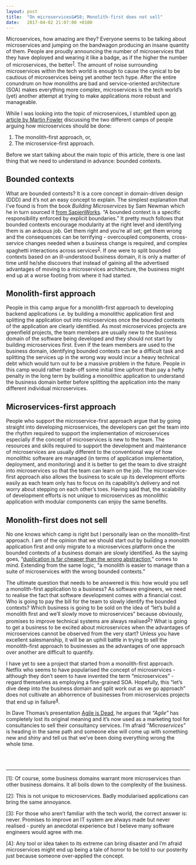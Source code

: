 ```yaml
---
layout:	post
title:	"On microservices&#58; Monolith-first does not sell"
date:	2017-04-02 21:07:00 +0100
---
```


Microservices, how amazing are they? Everyone seems to be talking about microservices and jumping on the bandwagon producing an insane quantity of them. People are proudly announcing the number of microservices that they have deployed and wearing it like a badge, as if the higher the number of microservices, the better<sup>[1](#footnote-1)</sup>. The amount of noise surrounding microservices within the tech world is enough to cause the cynical to be cautious of microservices being yet another tech hype. After the entire conundrum on how monoliths are bad and service-oriented architecture (SOA) makes everything more complex, microservices is the tech world’s (yet) another attempt at trying to make applications more robust and manageable.

While I was looking into the topic of microservices, I stumbled upon [an article by Martin Fowler](https://martinfowler.com/bliki/MonolithFirst.html) discussing the two different camps of people arguing how microservices should be done:
1. The monolith-first approach, or,
2. The microservice-first approach.

Before we start talking about the main topic of this article, there is one last thing that we need to understand in advance: bounded contexts.

Bounded contexts
----------------
What are bounded contexts? It is a core concept in domain-driven design (DDD) and it’s not an easy concept to explain. The simplest explanation that I’ve found is from the book *Building Microservices* by Sam Newman which he in turn sourced it [from SapienWorks](http://blog.sapiensworks.com/post/2012/04/17/DDD-The-Bounded-Context-Explained.aspx). “A bounded context is a specific responsibility enforced by explicit boundaries.” It pretty much follows that bounded contexts encourage modularity at the right level and identifying them is an arduous job. Get them right and you’re all set; get them wrong and the consequences can be terrifying - overcoupled components, cross-service changes needed when a business change is required, and complex spaghetti interactions across services<sup>[2](#footnote-2)</sup>. If one were to split bounded contexts based on an ill-understood business domain, it is only a matter of time until he/she discovers that instead of gaining all the advertised advantages of moving to a microservices architecture, the business might end up at a worse footing from where it had started.

Monolith-first approach
-----------------------
People in this camp argue for a monolith-first approach to developing backend applications i.e. by building a monolithic application first and splitting the application out into microservices once the bounded contexts of the application are clearly identified. As most microservices projects are greenfield projects, the team members are usually new to the business domain of the software being developed and they should not start by building microservices first. Even if the team members are used to the business domain, identifying bounded contexts can be a difficult task and splitting the services up in the wrong way would incur a heavy technical debt which would turn out to be a massive problem in the future. People in this camp would rather trade-off some initial time upfront than pay a hefty penalty in the long term by building a monolithic application to understand the business domain better before splitting the application into the many different individual microservices.

Microservices-first approach
----------------------------
People who support the microservice-first approach argue that by going straight into developing microservices, the developers can get the team into the rhythm required to support the implementation of microservices especially if the concept of microservices is new to the team. The resources and skills required to support the development and maintenance of microservices are usually different to the conventional way of how monolithic software are managed (in terms of application implementation, deployment, and monitoring) and it is better to get the team to dive straight into microservices so that the team can learn on the job. The microservice-first approach also allows the business to scale up its development efforts easily as each team only has to focus on its capability’s delivery and not worry about stepping on each other’s toes. Having said that, the scalability of development efforts is not unique to microservices as monolithic application with modular components can enjoy the same benefits.

Monolith-first does not sell
----------------------------
No one knows which camp is right but I personally lean on the monolith-first approach. I am of the opinion that we should start out by building a monolith application first and only migrate to a microservices platform once the bounded contexts of a business domain are slowly identified. As the saying goes, “[duplication is far cheaper than the wrong abstraction](https://www.sandimetz.com/blog/2016/1/20/the-wrong-abstraction),” comes to mind. Extending from the same logic,  “a monolith is easier to manage than a suite of microservices with the wrong bounded contexts.”

The ultimate question that needs to be answered is this: how would you sell a monolith-first application to a business? As software engineers, we need to realise the fact that software development comes with a financial cost. Who is going to pay the bill for the team to slowly identify the bounded contexts? Which business is going to be sold on the idea of “let’s build a monolith first and we’ll slowly move to microservices” because obviously, promises to improve technical systems are always realised<sup>[3](#footnote-3)</sup>? What is going to get a business to be excited about microservices when the advantages of microservices cannot be observed from the very start? Unless you have excellent salesmanship, it will be an uphill battle in trying to sell the monolith-first approach to businesses as the advantages of one approach over another are difficult to quantify.

I have yet to see a project that started from a monolith-first approach. Netflix who seems to have popularised the concept of microservices - although they don’t seem to have invented the term “microservices” - regard themselves as employing a fine-grained SOA. Hopefully, this “let’s dive deep into the business domain and split work out as we go approach” does not cultivate an abhorrence of businesses from microservices projects that end up in failure<sup>[4](#footnote-4)</sup>.

In Dave Thomas’s presentation [Agile is Dead](https://www.youtube.com/watch?v=a-BOSpxYJ9M), he argues that *“Agile”* has completely lost its original meaning and it’s now used as a marketing tool for consultancies to sell their consultancy services. I’m afraid *“Microservices”* is heading in the same path and someone else will come up with something new and shiny and tell us that we’ve been doing everything wrong the whole time.

<br />
<br />

------------
<a name="footnote-1">[1]</a>: Of course, some business domains warrant more microservices than other business domains. It all boils down to the complexity of the business.

<a name="footnote-2">[2]</a>: This is not unique to microservices. Badly modularised applications can bring the same annoyance.

<a name="footnote-3">[3]</a>: For those who aren’t familiar with the tech world, the correct answer is: never. Promises to improve an IT system are always made but never realised - purely an anecdotal experience but I believe many software engineers would agree with me.

<a name="footnote-4">[4]</a>: Any tool or idea taken to its extreme can bring disaster and I’m afraid microservices might end up being a tale of horror to be told to our posterity just because someone over-applied the concept.
